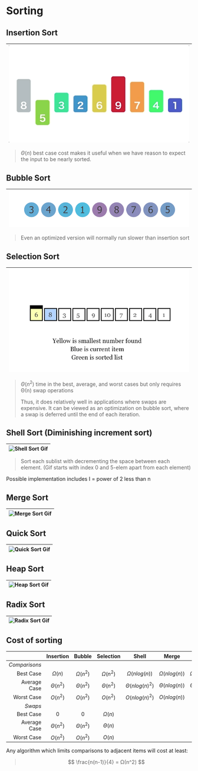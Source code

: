 # Sorting

## Insertion Sort
| ![Insertion Sort Gif](/images/Insertion_Sort.gif) |
|:-------------:|
> $Θ(n)$ best case cost makes it useful when we have reason to expect the input to be nearly sorted.

## Bubble Sort
| ![Bubble Sort Gif](/images/Bubble_Sort.gif) |
|:-------------:|
> Even an optimized version will normally run slower than insertion sort

## Selection Sort
| ![Bubble Sort Gif](/images/Selection_Sort.gif) |
|:-------------:|
> $Θ(n^2)$ time in the best, average, and worst cases but only requires Θ(n) swap operations
>
> Thus, it does relatively well in applications where swaps are expensive. It can be viewed as an optimization on bubble sort, where a swap is deferred until the end of each iteration.

## Shell Sort (Diminishing increment sort)
| ![Shell Sort Gif](/images/Shell_Sort.gif) |
|:-------------:|
> Sort each sublist with decrementing the space between each element. (Gif starts with index 0 and 5-elem apart from each element)

Possible implementation includes I = power of 2 less than n

## Merge Sort
| ![Merge Sort Gif](https://willrosenbaum.com/assets/img/2022f-cosc-311/merge-sort.gif) |
|:-------------:|

## Quick Sort
| ![Quick Sort Gif](https://www.tutorialspoint.com/data_structures_algorithms/images/quick_sort_partition_animation.gif) |
|:-------------:|

## Heap Sort
| ![Heap Sort Gif](https://miro.medium.com/v2/resize:fit:798/0*hVi2iYTIVkrm9ODv.gif) |
|:-------------:|

## Radix Sort
| ![Radix Sort Gif](https://assets.digitalocean.com/articles/alligator/js/radix-sort/radix-sort-animation-o.gif) |
|:-------------:|

## Cost of sorting

| | Insertion | Bubble | Selection | Shell | Merge | Quick |
| ----: | :---: | :----: | :-----:| :-----: | :-----: | :-----: |
| _Comparisons_ |  | |  |  | | |
| Best Case | $Ω(n)$ | $Ω(n^2)$| $Ω(n^2)$ | $Ω(nlog(n))$ | $Ω(nlog(n))$ | $Ω(nlog(n))$ |
| Average Case | $Θ(n^2)$ | $Θ(n^2)$| $Θ(n^2)$ | $Θ(nlog(n)^2)$ | $Θ(nlog(n))$ | $Θ(nlog(n))$ |
| Worst Case | $O(n^2)$ | $O(n^2)$| $O(n^2)$ | $O(nlog(n)^2)$ | $O(nlog(n))$ | $O(n^2)$ |
| _Swaps_ |  | |  | | | |
| Best Case | $0$ | $0$ | $Ω(n)$ | | | |
| Average Case | $Θ(n^2)$ | $Θ(n^2)$| $Θ(n)$ |  | | |
| Worst Case | $O(n^2)$ | $O(n^2)$| $O(n)$ | | | |

Any algorithm which limits comparisons to adjacent items will cost at least:
> $$
> \frac{n(n-1)}{4} = Ω(n^2)
> $$
